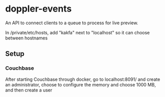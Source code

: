 # doppler-events

An API to connect clients to a queue to process for live preview.

In /private/etc/hosts, add "kakfa" next to "localhost" so it can choose between hostnames 
## Setup
### Couchbase
After starting Couchbase through docker, go to localhost:8091/ and create an administrator, choose to configure the memory and choose 1000 MB, and then create a user
